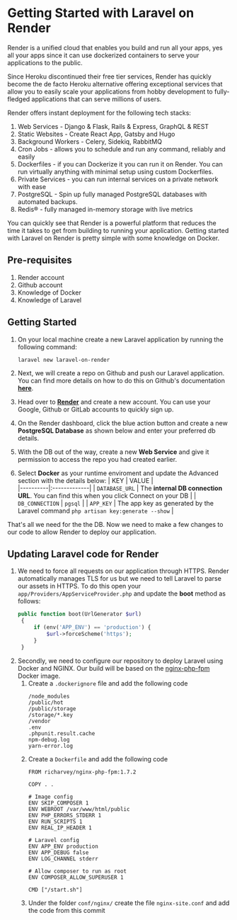 # Getting Started with Laravel on Render

Render is a unified cloud that enables you build and run all your apps, yes all your apps since it can use dockerized containers to serve your applications to the public. 

Since Heroku discontinued their free tier services, Render has quickly become the de facto Heroku alternative offering exceptional services that allow you to easily scale your applications from hobby development to fully-fledged applications that can serve millions of users. 

Render offers instant deployment for the following tech stacks:

1. Web Services - Django & Flask, Rails & Express, GraphQL & REST
2. Static Websites - Create React App, Gatsby and Hugo
3. Background Workers - Celery, Sidekiq, RabbitMQ
4. Cron Jobs - allows you to schedule and run any command, reliably and easily
5. Dockerfiles - if you can Dockerize it you can run it on Render. You can run virtually anything with minimal setup using custom Dockerfiles.
6. Private Services - you can run internal services on a private network with ease
7. PostgreSQL - Spin up fully managed PostgreSQL databases with automated backups.
8. Redis®️ - fully managed in-memory storage with live metrics

You can quickly see that Render is a powerful platform that reduces the time it takes to get from building to running your application. Getting started with Laravel on Render is pretty simple with some knowledge on Docker.

## Pre-requisites

1. Render account
2. Github account
3. Knowledge of Docker
4. Knowledge of Laravel

## Getting Started

1. On your local machine create a new Laravel application by running the following command:

    ```shell
    laravel new laravel-on-render
    ```

2. Next, we will create a repo on Github and push our Laravel application. You can find more details on how to do this on Github's documentation **[here](https://docs.github.com/en/get-started/importing-your-projects-to-github/importing-source-code-to-github/adding-locally-hosted-code-to-github)**.

3. Head over to **[Render](https://render.com)** and create a new account. You can use your Google, Github or GitLab accounts to quickly sign up.

4. On the Render dashboard, click the blue action button and create a new **PostgreSQL Database** as shown below and enter your preferred db details.

5. With the DB out of the way, create a new **Web Service** and give it permission to access the repo you had created earlier.
6. Select **Docker** as your runtime enviroment and update the Advanced section with the details below:
    | KEY   |     VALUE      |  
    |----------|:-------------|
    | `DATABASE_URL` |  The **internal DB connection URL**. You can find this when you click Connect on your DB |
    | `DB_CONNECTION` |    `pgsql`   |
    | `APP_KEY` | The app key as generated by the Laravel command `php artisan key:generate --show` |

That's all we need for the the DB. Now we need to make a few changes to our code to allow Render to deploy our application.

## Updating Laravel code for Render

1. We need to force all requests on our application through HTTPS. Render automatically manages TLS for us but we need to tell Laravel to parse our assets in HTTPS. To do this open your `app/Providers/AppServiceProvider.php` and update the **boot** method as follows:
   ```php
   public function boot(UrlGenerator $url)
    {
        if (env('APP_ENV') == 'production') {
            $url->forceScheme('https');
        }
    }
   ```
2. Secondly, we need to configure our repository to deploy Laravel using Docker and NGINX. Our build will be based on the [nginx-php-fpm](https://gitlab.com/ric_harvey/nginx-php-fpm) Docker image.
   1. Create a `.dockerignore` file and add the following code
        ```.ignore
        /node_modules
        /public/hot
        /public/storage
        /storage/*.key
        /vendor
        .env
        .phpunit.result.cache
        npm-debug.log
        yarn-error.log
        ```
   2. Create a ```Dockerfile``` and add the following code
        ```shell
        FROM richarvey/nginx-php-fpm:1.7.2

        COPY . .

        # Image config
        ENV SKIP_COMPOSER 1
        ENV WEBROOT /var/www/html/public
        ENV PHP_ERRORS_STDERR 1
        ENV RUN_SCRIPTS 1
        ENV REAL_IP_HEADER 1

        # Laravel config
        ENV APP_ENV production
        ENV APP_DEBUG false
        ENV LOG_CHANNEL stderr

        # Allow composer to run as root
        ENV COMPOSER_ALLOW_SUPERUSER 1

        CMD ["/start.sh"]
        ```
   3. Under the folder `conf/nginx/` create the file `nginx-site.conf` and add the code from this commit
